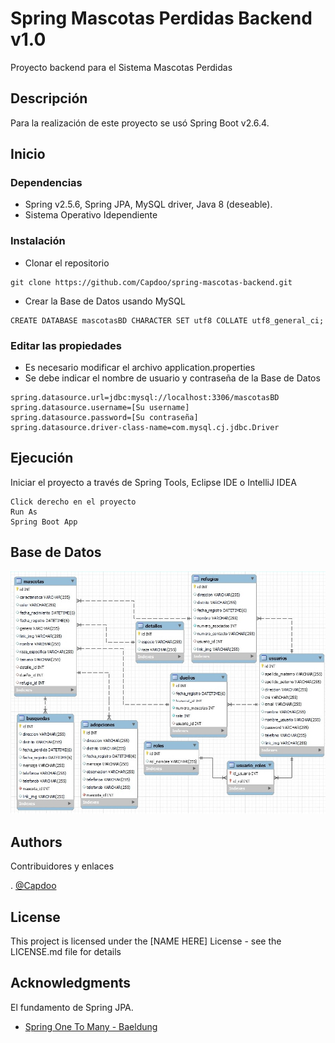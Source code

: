 # Spring Mascotas Perdidas Backend v1.0

Proyecto backend para el Sistema Mascotas Perdidas

## Descripción

Para la realización de este proyecto se usó Spring Boot v2.6.4.

## Inicio

### Dependencias

* Spring v2.5.6, Spring JPA, MySQL driver, Java 8 (deseable).
* Sistema Operativo Idependiente

### Instalación

* Clonar el repositorio
```
git clone https://github.com/Capdoo/spring-mascotas-backend.git

```

* Crear la Base de Datos usando MySQL
```
CREATE DATABASE mascotasBD CHARACTER SET utf8 COLLATE utf8_general_ci;

```


### Editar las propiedades

* Es necesario modificar el archivo application.properties
* Se debe indicar el nombre de usuario y contraseña de la Base de Datos

```
spring.datasource.url=jdbc:mysql://localhost:3306/mascotasBD
spring.datasource.username=[Su username]
spring.datasource.password=[Su contraseña]
spring.datasource.driver-class-name=com.mysql.cj.jdbc.Driver

```

## Ejecución

Iniciar el proyecto a través de Spring Tools, Eclipse IDE o IntelliJ IDEA
```
Click derecho en el proyecto
Run As
Spring Boot App
```


## Base de Datos
![plot](./src/main/resources/static/BaseDatos.jpg)

## Authors

Contribuidores y enlaces

. [@Capdoo](https://github.com/Capdoo)


## License

This project is licensed under the [NAME HERE] License - see the LICENSE.md file for details

## Acknowledgments

El fundamento de Spring JPA.
* [Spring One To Many - Baeldung](https://www.baeldung.com/hibernate-one-to-many)
